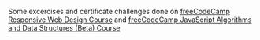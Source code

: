 Some excercises and certificate challenges done on <a href="https://www.freecodecamp.org/learn/2022/responsive-web-design">freeCodeCamp Responsive Web Design Course</a> and <a href="https://www.freecodecamp.org/learn/javascript-algorithms-and-data-structures-v8/">freeCodeCamp JavaScript Algorithms and Data Structures (Beta) Course</a>
